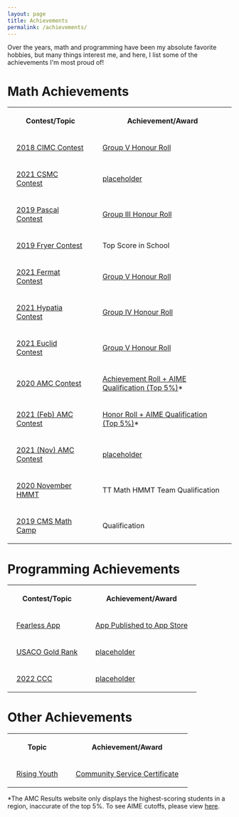 ```yaml
---
layout: page
title: Achievements
permalink: /achievements/
---
```

<style>
th, td {
  padding: 20px;
}
</style>
<title>My Achievements</title>
<p>
Over the years, math and programming have been my absolute favorite hobbies, but many things interest me, and here, I list some of the achievements I'm most proud of!
</p>
<h1 class="math-achievements">Math Achievements</h1>
<table cellpadding="25"cellspacing="10">
  <tr>
    <th>Contest/Topic</th>
    <th>Achievement/Award</th>
  </tr>
  
  <tr>
    <td>
    <a href="https://www.cemc.uwaterloo.ca/contests/past_contests.html#csimc">2018 CIMC Contest</a>
    </td>
    <td>
    <a href="https://www.cemc.uwaterloo.ca/contests/past_contests/2018/2018CxMCResults.pdf#page=25">Group V Honour Roll</a>
    </td>
  </tr>

  <tr>
    <td>
    <a href="https://www.cemc.uwaterloo.ca/contests/past_contests.html#csimc">2021 CSMC Contest</a>
    </td>
    <td>
    <a href="https://www.cemc.uwaterloo.ca/contests/past_contests">placeholder</a>
    </td>
  </tr>

  <tr>
    <td>
    <a href="https://www.cemc.uwaterloo.ca/contests/past_contests.html#pcf">2019 Pascal Contest</a>
    </td>
    <td>
    <a href="https://www.cemc.uwaterloo.ca/contests/past_contests/2019/2019PascalResults.pdf#page=20">Group III Honour Roll</a>
    </td>
  </tr>

  <tr>
    <td>
    <a href="https://www.cemc.uwaterloo.ca/contests/past_contests.html#fgh">2019 Fryer Contest</a>
    </td>
    <td>
    Top Score in School
    </td>
  </tr>

  <tr>
    <td>
    <a href="https://www.cemc.uwaterloo.ca/contests/past_contests.html#pcf">2021 Fermat Contest</a>
    </td>
    <td>
    <a href="https://www.cemc.uwaterloo.ca/contests/past_contests/2021/2021FermatResults.pdf#page=25">Group V Honour Roll</a>
    </td>
  </tr>

  <tr>
    <td>
    <a href="https://www.cemc.uwaterloo.ca/contests/past_contests.html#fgh">2021 Hypatia Contest</a>
    </td>
    <td>
    <a href="https://www.cemc.uwaterloo.ca/contests/past_contests/2021/2021FGHResults.pdf#page=29">Group IV Honour Roll</a>
    </td>
  </tr>

  <tr>
    <td>
    <a href="https://www.cemc.uwaterloo.ca/contests/past_contests.html#euclid">2021 Euclid Contest</a>
    </td>
    <td>
    <a href="https://www.cemc.uwaterloo.ca/contests/past_contests/2021/2021EuclidResults.pdf#page=17">Group V Honour Roll</a>
    </td>
  </tr>

  <tr>
    <td>
    <a href="https://www.maa.org/math-competitions/amc-1012">2020 AMC Contest</a>
    </td>
    <td>
    <a href="https://amc-reg.maa.org/reports/generalreports.aspx">Achievement Roll + AIME Qualification (Top 5%)</a>*
    </td>
  </tr>

  <tr>
    <td>
    <a href="https://www.maa.org/math-competitions/amc-1012">2021 (Feb) AMC Contest</a>
    </td>
    <td>
    <a href="https://amc-reg.maa.org/reports/generalreports.aspx">Honor Roll + AIME Qualification (Top 5%)</a>*
    </td>
  </tr>

  <tr>
    <td>
    <a href="https://www.maa.org/math-competitions/amc-1012">2021 (Nov) AMC Contest</a>
    </td>
    <td>
    <a href="https://amc-reg.maa.org/reports/generalreports.aspx">placeholder</a>
    </td>
  </tr>

  <tr>
    <td>
    <a href="https://www.hmmt.org/">2020 November HMMT</a>
    </td>
    <td>
    TT Math HMMT Team Qualification
    </td>
  </tr>

  <tr>
    <td>
    <a href="https://cms.math.ca/">2019 CMS Math Camp</a>
    </td>
    <td>
    Qualification
    </td>
  </tr>
</table>


<h1 class="programming-achievements">Programming Achievements</h1>
<table cellpadding="25"cellspacing="10">
  <tr>
    <th>Contest/Topic</th>
    <th>Achievement/Award</th>
  </tr>
  
  <tr>
    <td>
    <a href="https://unitedspeakers.org/fearless">Fearless App</a>
    </td>
    <td>
    <a href="https://apps.apple.com/ca/app/fearless/id1581042359">App Published to App Store</a>
    </td>
  </tr>

  <tr>
    <td>
    <a href="http://www.usaco.org/index.php">USACO Gold Rank</a>
    </td>
    <td>
    <a href="http://www.usaco.org/index.php">placeholder</a>
    </td>
  </tr>

  <tr>
    <td>
    <a href="https://www.cemc.uwaterloo.ca/contests/past_contests.html#ccc">2022 CCC</a>
    </td>
    <td>
    <a href="https://www.cemc.uwaterloo.ca/contests/past_contests.html#ccc">placeholder</a>
    </td>
  </tr>
</table>


<h1 class="programming-achievements">Other Achievements</h1>
<table cellpadding="25"cellspacing="10">
  <tr>
    <th>Topic</th>
    <th>Achievement/Award</th>
  </tr>
  
  <tr>
    <td>
    <a href="https://unitedspeakers.org/fearless">Rising Youth</a>
    </td>
    <td>
    <a href="https://apps.apple.com/ca/app/fearless/id1581042359">Community Service Certificate</a>
    </td>
  </tr>
</table>

<footer>
*The AMC Results website only displays the highest-scoring students in a region, inaccurate of the top 5%. To see AIME cutoffs, please view <a href="https://artofproblemsolving.com/wiki/index.php/AMC_historical_results">here</a>.
</footer>